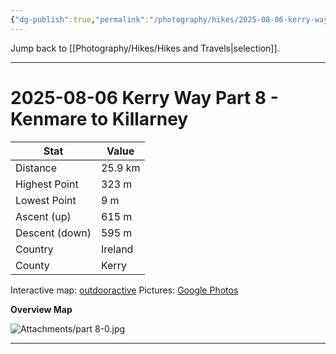 ```yaml
---
{"dg-publish":true,"permalink":"/photography/hikes/2025-08-06-kerry-way-part-8-kenmare-to-killarney/","hide":"true","updated":"2025-08-10T19:54:44.614+02:00"}
---
```


Jump back to [[Photography/Hikes/Hikes and Travels\|selection]].

---
# 2025-08-06 Kerry Way Part 8 - Kenmare to Killarney
 
| Stat           | Value   |
| -------------- | ------- |
| Distance       | 25.9 km |
| Highest Point  | 323 m   |
| Lowest Point   | 9 m     |
| Ascent (up)    | 615 m   |
| Descent (down) | 595 m   |
| Country        | Ireland |
| County         | Kerry   |

Interactive map: [outdooractive](https://www.outdooractive.com/en/route/hiking-trail/southwest-ireland/kerry-way-part-9-kenmare-to-killarney/323224086/?share=%7E3zpkjucv%244ossthut)
Pictures: [Google Photos](https://photos.app.goo.gl/b2Ka13KVf52mmewYA)

**Overview Map**

![Attachments/part 8-0.jpg](/img/user/Attachments/part%208-0.jpg)

---